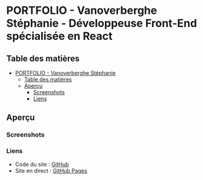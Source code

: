# PORTFOLIO - Vanoverberghe Stéphanie - Développeuse Front-End spécialisée en React

## Table des matières

- [PORTFOLIO - Vanoverberghe Stéphanie](#portfolio---vanoverberghe-stéphanie)
  - [Table des matières](#table-des-matières)
  - [Aperçu](#aperçu)
    - [Screenshots](#screenshots)
    - [Liens](#liens)

## Aperçu

### Screenshots

### Liens

- Code du site : [GitHub](https://github.com/stephanievanoverberghe/sv-portfolio)
- Site en direct : [GitHub Pages](https://stephanievanoverberghe.github.io/sv-portfolio/)
